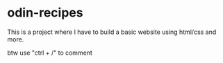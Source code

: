 # odin-recipes

This is a project where I have to build a basic website using html/css and more.

btw use "ctrl + /" to comment

